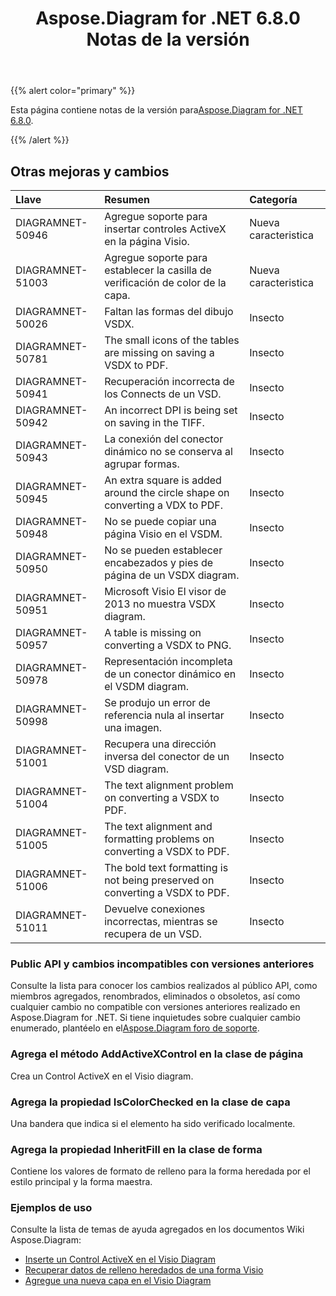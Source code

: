 ﻿---
title: Aspose.Diagram for .NET 6.8.0 Notas de la versión
type: docs
weight: 40
url: /es/net/aspose-diagram-for-net-6-8-0-release-notes/
---
{{% alert color="primary" %}} 

 Esta página contiene notas de la versión para[Aspose.Diagram for .NET 6.8.0](https://www.nuget.org/packages/Aspose.Diagram/6.8.0).

{{% /alert %}} 
## **Otras mejoras y cambios**

|**Llave**|**Resumen**|**Categoría**|
|:- |:- |:- |
|DIAGRAMNET-50946|Agregue soporte para insertar controles ActiveX en la página Visio.|Nueva caracteristica|
|DIAGRAMNET-51003|Agregue soporte para establecer la casilla de verificación de color de la capa.|Nueva caracteristica|
|DIAGRAMNET-50026|Faltan las formas del dibujo VSDX.|Insecto|
|DIAGRAMNET-50781|The small icons of the tables are missing on saving a VSDX to PDF.|Insecto|
|DIAGRAMNET-50941|Recuperación incorrecta de los Connects de un VSD.|Insecto|
|DIAGRAMNET-50942|An incorrect DPI is being set on saving in the TIFF.|Insecto|
|DIAGRAMNET-50943|La conexión del conector dinámico no se conserva al agrupar formas.|Insecto|
|DIAGRAMNET-50945|An extra square is added around the circle shape on converting a VDX to PDF.|Insecto|
|DIAGRAMNET-50948|No se puede copiar una página Visio en el VSDM.|Insecto|
|DIAGRAMNET-50950|No se pueden establecer encabezados y pies de página de un VSDX diagram.|Insecto|
|DIAGRAMNET-50951|Microsoft Visio El visor de 2013 no muestra VSDX diagram.|Insecto|
|DIAGRAMNET-50957|A table is missing on converting a VSDX to PNG.|Insecto|
|DIAGRAMNET-50978|Representación incompleta de un conector dinámico en el VSDM diagram.|Insecto|
|DIAGRAMNET-50998|Se produjo un error de referencia nula al insertar una imagen.|Insecto|
|DIAGRAMNET-51001|Recupera una dirección inversa del conector de un VSD diagram.|Insecto|
|DIAGRAMNET-51004|The text alignment problem on converting a VSDX to PDF.|Insecto|
|DIAGRAMNET-51005|The text alignment and formatting problems on converting a VSDX to PDF.|Insecto|
|DIAGRAMNET-51006|The bold text formatting is not being preserved on converting a VSDX to PDF.|Insecto|
|DIAGRAMNET-51011|Devuelve conexiones incorrectas, mientras se recupera de un VSD.|Insecto|
### **Public API y cambios incompatibles con versiones anteriores**
Consulte la lista para conocer los cambios realizados al público API, como miembros agregados, renombrados, eliminados o obsoletos, así como cualquier cambio no compatible con versiones anteriores realizado en Aspose.Diagram for .NET. Si tiene inquietudes sobre cualquier cambio enumerado, plantéelo en el[Aspose.Diagram foro de soporte](https://forum.aspose.com/c/diagram/17).
### **Agrega el método AddActiveXControl en la clase de página**
Crea un Control ActiveX en el Visio diagram.
### **Agrega la propiedad IsColorChecked en la clase de capa**
Una bandera que indica si el elemento ha sido verificado localmente.
### **Agrega la propiedad InheritFill en la clase de forma**
Contiene los valores de formato de relleno para la forma heredada por el estilo principal y la forma maestra.
### **Ejemplos de uso**
Consulte la lista de temas de ayuda agregados en los documentos Wiki Aspose.Diagram:

- [Inserte un Control ActiveX en el Visio Diagram](/diagram/es/net/insert-an-activex-control-in-the-visio-diagram/)
- [Recuperar datos de relleno heredados de una forma Visio](/diagram/es/net/set-visio-shape-s-xform-line-and-fill-data/#retrieve-inherited-fill-data-of-a-visio-shape)
- [Agregue una nueva capa en el Visio Diagram](/diagram/es/net/working-with-layers/#add-a-new-layer-in-the-visio-diagram)
